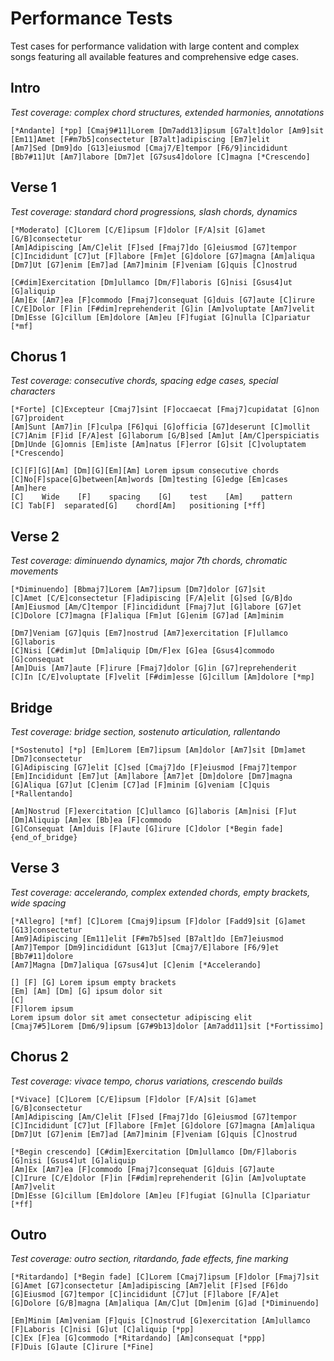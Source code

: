 # Performance Tests

Test cases for performance validation with large content and complex songs featuring all available features and comprehensive edge cases.

## Intro

_Test coverage: complex chord structures, extended harmonies, annotations_
```chopro
[*Andante] [*pp] [Cmaj9#11]Lorem [Dm7add13]ipsum [G7alt]dolor [Am9]sit
[Em11]Amet [F#m7b5]consectetur [B7alt]adipiscing [Em7]elit
[Am7]Sed [Dm9]do [G13]eiusmod [Cmaj7/E]tempor [F6/9]incididunt
[Bb7#11]Ut [Am7]labore [Dm7]et [G7sus4]dolore [C]magna [*Crescendo]
```

## Verse 1

_Test coverage: standard chord progressions, slash chords, dynamics_
```chopro
[*Moderato] [C]Lorem [C/E]ipsum [F]dolor [F/A]sit [G]amet [G/B]consectetur
[Am]Adipiscing [Am/C]elit [F]sed [Fmaj7]do [G]eiusmod [G7]tempor
[C]Incididunt [C7]ut [F]labore [Fm]et [G]dolore [G7]magna [Am]aliqua
[Dm7]Ut [G7]enim [Em7]ad [Am7]minim [F]veniam [G]quis [C]nostrud

[C#dim]Exercitation [Dm]ullamco [Dm/F]laboris [G]nisi [Gsus4]ut [G]aliquip
[Am]Ex [Am7]ea [F]commodo [Fmaj7]consequat [G]duis [G7]aute [C]irure
[C/E]Dolor [F]in [F#dim]reprehenderit [G]in [Am]voluptate [Am7]velit
[Dm]Esse [G]cillum [Em]dolore [Am]eu [F]fugiat [G]nulla [C]pariatur [*mf]
```

## Chorus 1

_Test coverage: consecutive chords, spacing edge cases, special characters_
```chopro
[*Forte] [C]Excepteur [Cmaj7]sint [F]occaecat [Fmaj7]cupidatat [G]non [G7]proident
[Am]Sunt [Am7]in [F]culpa [F6]qui [G]officia [G7]deserunt [C]mollit
[C7]Anim [F]id [F/A]est [G]laborum [G/B]sed [Am]ut [Am/C]perspiciatis
[Dm]Unde [G]omnis [Em]iste [Am]natus [F]error [G]sit [C]voluptatem [*Crescendo]

[C][F][G][Am] [Dm][G][Em][Am] Lorem ipsum consecutive chords
[C]No[F]space[G]between[Am]words [Dm]testing [G]edge [Em]cases [Am]here
[C]    Wide    [F]    spacing    [G]    test    [Am]    pattern
[C]	Tab[F]	separated[G]	chord[Am]	positioning [*ff]
```

## Verse 2

_Test coverage: diminuendo dynamics, major 7th chords, chromatic movements_
```chopro
[*Diminuendo] [Bbmaj7]Lorem [Am7]ipsum [Dm7]dolor [G7]sit
[C]Amet [C/E]consectetur [F]adipiscing [F/A]elit [G]sed [G/B]do
[Am]Eiusmod [Am/C]tempor [F]incididunt [Fmaj7]ut [G]labore [G7]et
[C]Dolore [C7]magna [F]aliqua [Fm]ut [G]enim [G7]ad [Am]minim

[Dm7]Veniam [G7]quis [Em7]nostrud [Am7]exercitation [F]ullamco [G]laboris
[C]Nisi [C#dim]ut [Dm]aliquip [Dm/F]ex [G]ea [Gsus4]commodo [G]consequat
[Am]Duis [Am7]aute [F]irure [Fmaj7]dolor [G]in [G7]reprehenderit
[C]In [C/E]voluptate [F]velit [F#dim]esse [G]cillum [Am]dolore [*mp]
```

## Bridge

_Test coverage: bridge section, sostenuto articulation, rallentando_
```chopro
[*Sostenuto] [*p] [Em]Lorem [Em7]ipsum [Am]dolor [Am7]sit [Dm]amet [Dm7]consectetur
[G]Adipiscing [G7]elit [C]sed [Cmaj7]do [F]eiusmod [Fmaj7]tempor
[Em]Incididunt [Em7]ut [Am]labore [Am7]et [Dm]dolore [Dm7]magna
[G]Aliqua [G7]ut [C]enim [C7]ad [F]minim [G]veniam [C]quis [*Rallentando]

[Am]Nostrud [F]exercitation [C]ullamco [G]laboris [Am]nisi [F]ut
[Dm]Aliquip [Am]ex [Bb]ea [F]commodo
[G]Consequat [Am]duis [F]aute [G]irure [C]dolor [*Begin fade]
{end_of_bridge}
```

## Verse 3

_Test coverage: accelerando, complex extended chords, empty brackets, wide spacing_
```chopro
[*Allegro] [*mf] [C]Lorem [Cmaj9]ipsum [F]dolor [Fadd9]sit [G]amet [G13]consectetur
[Am9]Adipiscing [Em11]elit [F#m7b5]sed [B7alt]do [Em7]eiusmod
[Am7]Tempor [Dm9]incididunt [G13]ut [Cmaj7/E]labore [F6/9]et [Bb7#11]dolore
[Am7]Magna [Dm7]aliqua [G7sus4]ut [C]enim [*Accelerando]

[] [F] [G] Lorem ipsum empty brackets
[Em] [Am] [Dm] [G] ipsum dolor sit
[C]                                                            [F]lorem ipsum
Lorem ipsum dolor sit amet consectetur adipiscing elit
[Cmaj7#5]Lorem [Dm6/9]ipsum [G7#9b13]dolor [Am7add11]sit [*Fortissimo]
```

## Chorus 2

_Test coverage: vivace tempo, chorus variations, crescendo builds_
```chopro
[*Vivace] [C]Lorem [C/E]ipsum [F]dolor [F/A]sit [G]amet [G/B]consectetur
[Am]Adipiscing [Am/C]elit [F]sed [Fmaj7]do [G]eiusmod [G7]tempor
[C]Incididunt [C7]ut [F]labore [Fm]et [G]dolore [G7]magna [Am]aliqua
[Dm7]Ut [G7]enim [Em7]ad [Am7]minim [F]veniam [G]quis [C]nostrud

[*Begin crescendo] [C#dim]Exercitation [Dm]ullamco [Dm/F]laboris [G]nisi [Gsus4]ut [G]aliquip
[Am]Ex [Am7]ea [F]commodo [Fmaj7]consequat [G]duis [G7]aute
[C]Irure [C/E]dolor [F]in [F#dim]reprehenderit [G]in [Am]voluptate [Am7]velit
[Dm]Esse [G]cillum [Em]dolore [Am]eu [F]fugiat [G]nulla [C]pariatur [*ff]
```

## Outro

_Test coverage: outro section, ritardando, fade effects, fine marking_
```chopro
[*Ritardando] [*Begin fade] [C]Lorem [Cmaj7]ipsum [F]dolor [Fmaj7]sit
[G]Amet [G7]consectetur [Am]adipiscing [Am7]elit [F]sed [F6]do
[G]Eiusmod [G7]tempor [C]incididunt [C7]ut [F]labore [F/A]et
[G]Dolore [G/B]magna [Am]aliqua [Am/C]ut [Dm]enim [G]ad [*Diminuendo]

[Em]Minim [Am]veniam [F]quis [C]nostrud [G]exercitation [Am]ullamco
[F]Laboris [C]nisi [G]ut [C]aliquip [*pp]
[C]Ex [F]ea [G]commodo [*Ritardando] [Am]consequat [*ppp]
[F]Duis [G]aute [C]irure [*Fine]
```
